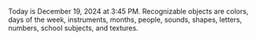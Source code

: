 Today is December 19, 2024 at 3:45 PM. Recognizable objects are colors, days of the week, instruments, months, people, sounds, shapes, letters, numbers, school subjects, and textures.
